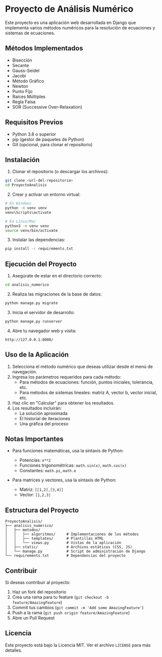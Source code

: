 # Proyecto de Análisis Numérico

Este proyecto es una aplicación web desarrollada en Django que implementa varios métodos numéricos para la resolución de ecuaciones y sistemas de ecuaciones.

## Métodos Implementados

- Bisección
- Secante
- Gauss-Seidel
- Jacobi
- Método Gráfico
- Newton
- Punto Fijo
- Raíces Múltiples
- Regla Falsa
- SOR (Successive Over-Relaxation)

## Requisitos Previos

- Python 3.8 o superior
- pip (gestor de paquetes de Python)
- Git (opcional, para clonar el repositorio)

## Instalación

1. Clonar el repositorio (o descargar los archivos):
```bash
git clone <url-del-repositorio>
cd ProyectoAnalisis
```

2. Crear y activar un entorno virtual:
```bash
# En Windows
python -m venv venv
venv\Scripts\activate

# En Linux/Mac
python3 -m venv venv
source venv/bin/activate
```

3. Instalar las dependencias:
```bash
pip install -r requirements.txt
```

## Ejecución del Proyecto

1. Asegúrate de estar en el directorio correcto:
```bash
cd analisis_numerico
```

2. Realiza las migraciones de la base de datos:
```bash
python manage.py migrate
```

3. Inicia el servidor de desarrollo:
```bash
python manage.py runserver
```

4. Abre tu navegador web y visita:
```
http://127.0.0.1:8000/
```

## Uso de la Aplicación

1. Selecciona el método numérico que deseas utilizar desde el menú de navegación.
2. Ingresa los parámetros requeridos para cada método:
   - Para métodos de ecuaciones: función, puntos iniciales, tolerancia, etc.
   - Para métodos de sistemas lineales: matriz A, vector b, vector inicial, etc.
3. Haz clic en "Calcular" para obtener los resultados.
4. Los resultados incluirán:
   - La solución aproximada
   - El historial de iteraciones
   - Una gráfica del proceso

## Notas Importantes

- Para funciones matemáticas, usa la sintaxis de Python:
  - Potencias: `x**2`
  - Funciones trigonométricas: `math.sin(x)`, `math.cos(x)`
  - Constantes: `math.pi`, `math.e`

- Para matrices y vectores, usa la sintaxis de Python:
  - Matriz: `[[1,2],[3,4]]`
  - Vector: `[1,2,3]`

## Estructura del Proyecto

```
ProyectoAnalisis/
├── analisis_numerico/
│   ├── metodos/
│   │   ├── algoritmos/     # Implementaciones de los métodos
│   │   ├── templates/      # Plantillas HTML
│   │   └── views.py        # Vistas de la aplicación
│   ├── static/             # Archivos estáticos (CSS, JS)
│   └── manage.py           # Script de administración de Django
└── requirements.txt        # Dependencias del proyecto
```

## Contribuir

Si deseas contribuir al proyecto:

1. Haz un fork del repositorio
2. Crea una rama para tu feature (`git checkout -b feature/AmazingFeature`)
3. Commit tus cambios (`git commit -m 'Add some AmazingFeature'`)
4. Push a la rama (`git push origin feature/AmazingFeature`)
5. Abre un Pull Request

## Licencia

Este proyecto está bajo la Licencia MIT. Ver el archivo `LICENSE` para más detalles. 